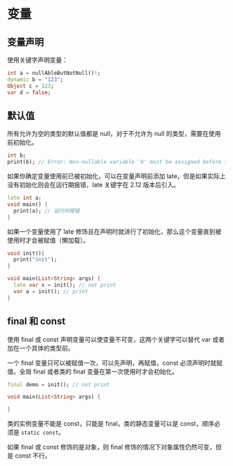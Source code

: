 # 变量

## 变量声明

使用关键字声明变量：

```dart
int a = nullAbleButNotNull()!;
dynamic b = "123";
Object c = 123;
var d = false;
```

## 默认值

所有允许为空的类型的默认值都是 null，对于不允许为 null 的类型，需要在使用前初始化。

```dart
int b;
print(b); // Error: Non-nullable variable 'b' must be assigned before it can be used.
```

如果你确定变量使用前已被初始化，可以在变量声明前添加 late，但是如果实际上没有初始化则会在运行期报错，late 关键字在 2.12 版本后引入。

```dart
late int a;
void main() {
  print(a); // 运行时报错
}
```

如果一个变量使用了 late 修饰且在声明时就进行了初始化，那么这个变量直到被使用时才会被赋值（懒加载）。

```dart
void init(){
  print("init");
}

void main(List<String> args) {
  late var x = init(); // not print
  var a = init(); // print
}
```

## final 和 const

使用 final 或 const 声明变量可以使变量不可变，这两个关键字可以替代 var 或者加在一个具体的类型前。

一个 final 变量只可以被赋值一次，可以先声明，再赋值，const 必须声明时就赋值。全局 final 或者类的 final 变量在第一次使用时才会初始化。

```dart
final demo = init(); // not print

void main(List<String> args) {

}
```

类的实例变量不能是 const，只能是 final，类的静态变量可以是 const，顺序必须是 `static const`。

如果 final 或 const 修饰的是对象，则 final 修饰的情况下对象属性仍然可变，但是 const 不行。
